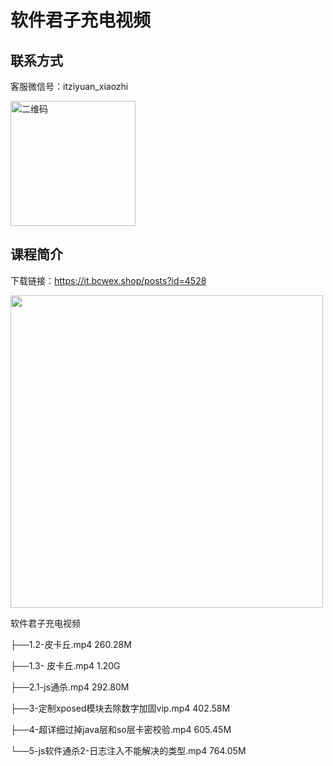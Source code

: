 # 软件君子充电视频

## 联系方式

客服微信号：itziyuan_xiaozhi

<img src="https://ziyuanyun.oss-cn-guangzhou.aliyuncs.com/common/20240614073449/666b82192834a.jpg" width="200" height="200" alt="二维码">

## 课程简介

下载链接：https://it.bcwex.shop/posts?id=4528

<img src="https://ziyuanyun.oss-cn-guangzhou.aliyuncs.com/yun/20241023073123/671835cb40fae.jpg" width="500" alt="">

  

 软件君子充电视频

 ├──1.2-皮卡丘.mp4 260.28M

 ├──1.3- 皮卡丘.mp4 1.20G

 ├──2.1-js通杀.mp4 292.80M

 ├──3-定制xposed模块去除数字加固vip.mp4 402.58M

 ├──4-超详细过掉java层和so层卡密校验.mp4 605.45M

 └──5-js软件通杀2-日志注入不能解决的类型.mp4 764.05M

  